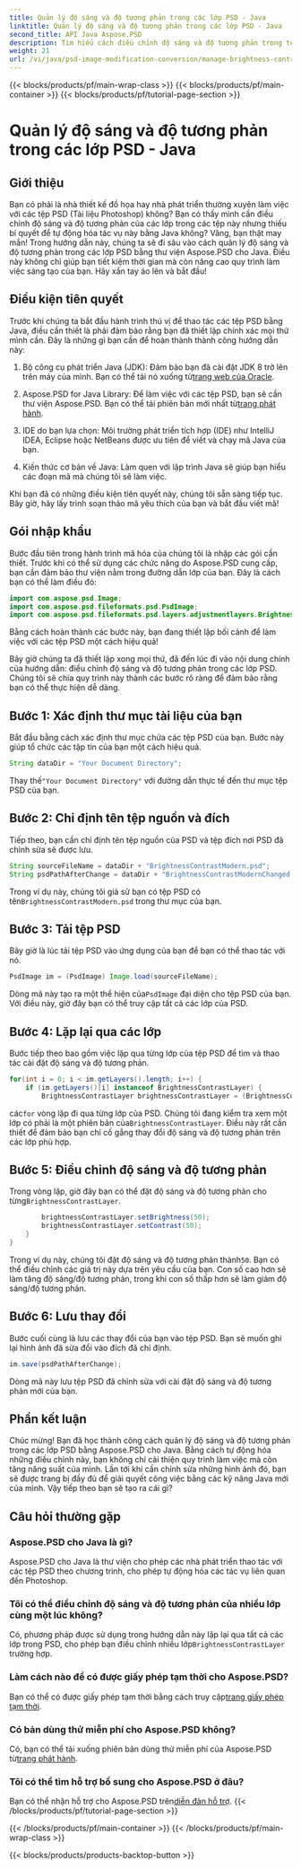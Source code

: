 ```yaml
---
title: Quản lý độ sáng và độ tương phản trong các lớp PSD - Java
linktitle: Quản lý độ sáng và độ tương phản trong các lớp PSD - Java
second_title: API Java Aspose.PSD
description: Tìm hiểu cách điều chỉnh độ sáng và độ tương phản trong tệp PSD bằng Aspose.PSD cho Java một cách dễ dàng. Lý tưởng cho các nhà phát triển và thiết kế đồ họa.
weight: 21
url: /vi/java/psd-image-modification-conversion/manage-brightness-contrast-psd-layers/
---
```


{{< blocks/products/pf/main-wrap-class >}}
{{< blocks/products/pf/main-container >}}
{{< blocks/products/pf/tutorial-page-section >}}

# Quản lý độ sáng và độ tương phản trong các lớp PSD - Java

## Giới thiệu

Bạn có phải là nhà thiết kế đồ họa hay nhà phát triển thường xuyên làm việc với các tệp PSD (Tài liệu Photoshop) không? Bạn có thấy mình cần điều chỉnh độ sáng và độ tương phản của các lớp trong các tệp này nhưng thiếu bí quyết để tự động hóa tác vụ này bằng Java không? Vâng, bạn thật may mắn! Trong hướng dẫn này, chúng ta sẽ đi sâu vào cách quản lý độ sáng và độ tương phản trong các lớp PSD bằng thư viện Aspose.PSD cho Java. Điều này không chỉ giúp bạn tiết kiệm thời gian mà còn nâng cao quy trình làm việc sáng tạo của bạn. Hãy xắn tay áo lên và bắt đầu!

## Điều kiện tiên quyết

Trước khi chúng ta bắt đầu hành trình thú vị để thao tác các tệp PSD bằng Java, điều cần thiết là phải đảm bảo rằng bạn đã thiết lập chính xác mọi thứ mình cần. Đây là những gì bạn cần để hoàn thành thành công hướng dẫn này:

1.  Bộ công cụ phát triển Java (JDK): Đảm bảo bạn đã cài đặt JDK 8 trở lên trên máy của mình. Bạn có thể tải nó xuống từ[trang web của Oracle](https://www.oracle.com/java/technologies/javase-jdk8-downloads.html).

2. Aspose.PSD for Java Library: Để làm việc với các tệp PSD, bạn sẽ cần thư viện Aspose.PSD. Bạn có thể tải phiên bản mới nhất từ[trang phát hành](https://releases.aspose.com/psd/java/).

3. IDE do bạn lựa chọn: Môi trường phát triển tích hợp (IDE) như IntelliJ IDEA, Eclipse hoặc NetBeans được ưu tiên để viết và chạy mã Java của bạn.

4. Kiến thức cơ bản về Java: Làm quen với lập trình Java sẽ giúp bạn hiểu các đoạn mã mà chúng tôi sẽ làm việc.

Khi bạn đã có những điều kiện tiên quyết này, chúng tôi sẵn sàng tiếp tục. Bây giờ, hãy lấy trình soạn thảo mã yêu thích của bạn và bắt đầu viết mã!

## Gói nhập khẩu

Bước đầu tiên trong hành trình mã hóa của chúng tôi là nhập các gói cần thiết. Trước khi có thể sử dụng các chức năng do Aspose.PSD cung cấp, bạn cần đảm bảo thư viện nằm trong đường dẫn lớp của bạn. Đây là cách bạn có thể làm điều đó:

```java
import com.aspose.psd.Image;
import com.aspose.psd.fileformats.psd.PsdImage;
import com.aspose.psd.fileformats.psd.layers.adjustmentlayers.BrightnessContrastLayer;
```

Bằng cách hoàn thành các bước này, bạn đang thiết lập bối cảnh để làm việc với các tệp PSD một cách hiệu quả!

Bây giờ chúng ta đã thiết lập xong mọi thứ, đã đến lúc đi vào nội dung chính của hướng dẫn: điều chỉnh độ sáng và độ tương phản trong các lớp PSD. Chúng tôi sẽ chia quy trình này thành các bước rõ ràng để đảm bảo rằng bạn có thể thực hiện dễ dàng.

## Bước 1: Xác định thư mục tài liệu của bạn

Bắt đầu bằng cách xác định thư mục chứa các tệp PSD của bạn. Bước này giúp tổ chức các tập tin của bạn một cách hiệu quả.

```java
String dataDir = "Your Document Directory";
```

 Thay thế`"Your Document Directory"` với đường dẫn thực tế đến thư mục tệp PSD của bạn.

## Bước 2: Chỉ định tên tệp nguồn và đích

Tiếp theo, bạn cần chỉ định tên tệp nguồn của PSD và tệp đích nơi PSD đã chỉnh sửa sẽ được lưu.

```java
String sourceFileName = dataDir + "BrightnessContrastModern.psd";
String psdPathAfterChange = dataDir + "BrightnessContrastModernChanged.psd";
```

 Trong ví dụ này, chúng tôi giả sử bạn có tệp PSD có tên`BrightnessContrastModern.psd` trong thư mục của bạn.

## Bước 3: Tải tệp PSD

Bây giờ là lúc tải tệp PSD vào ứng dụng của bạn để bạn có thể thao tác với nó.

```java
PsdImage im = (PsdImage) Image.load(sourceFileName);
```

 Dòng mã này tạo ra một thể hiện của`PsdImage` đại diện cho tệp PSD của bạn. Với điều này, giờ đây bạn có thể truy cập tất cả các lớp của PSD.

## Bước 4: Lặp lại qua các lớp

Bước tiếp theo bao gồm việc lặp qua từng lớp của tệp PSD để tìm và thao tác cài đặt độ sáng và độ tương phản.

```java
for(int i = 0; i < im.getLayers().length; i++) {
    if (im.getLayers()[i] instanceof BrightnessContrastLayer) {
        BrightnessContrastLayer brightnessContrastLayer = (BrightnessContrastLayer)im.getLayers()[i];
```

 các`for` vòng lặp đi qua từng lớp của PSD. Chúng tôi đang kiểm tra xem một lớp có phải là một phiên bản của`BrightnessContrastLayer`. Điều này rất cần thiết để đảm bảo bạn chỉ cố gắng thay đổi độ sáng và độ tương phản trên các lớp phù hợp.

## Bước 5: Điều chỉnh độ sáng và độ tương phản

 Trong vòng lặp, giờ đây bạn có thể đặt độ sáng và độ tương phản cho từng`BrightnessContrastLayer`. 

```java
        brightnessContrastLayer.setBrightness(50);
        brightnessContrastLayer.setContrast(50);
    }
}
```

 Trong ví dụ này, chúng tôi đặt độ sáng và độ tương phản thành`50`. Bạn có thể điều chỉnh các giá trị này dựa trên yêu cầu của bạn. Con số cao hơn sẽ làm tăng độ sáng/độ tương phản, trong khi con số thấp hơn sẽ làm giảm độ sáng/độ tương phản.

## Bước 6: Lưu thay đổi

Bước cuối cùng là lưu các thay đổi của bạn vào tệp PSD. Bạn sẽ muốn ghi lại hình ảnh đã sửa đổi vào đích đã chỉ định.

```java
im.save(psdPathAfterChange);
```

Dòng mã này lưu tệp PSD đã chỉnh sửa với cài đặt độ sáng và độ tương phản mới của bạn.

## Phần kết luận

Chúc mừng! Bạn đã học thành công cách quản lý độ sáng và độ tương phản trong các lớp PSD bằng Aspose.PSD cho Java. Bằng cách tự động hóa những điều chỉnh này, bạn không chỉ cải thiện quy trình làm việc mà còn tăng năng suất của mình. Lần tới khi cần chỉnh sửa những hình ảnh đó, bạn sẽ được trang bị đầy đủ để giải quyết công việc bằng các kỹ năng Java mới của mình. Vậy tiếp theo bạn sẽ tạo ra cái gì?

## Câu hỏi thường gặp

### Aspose.PSD cho Java là gì?
Aspose.PSD cho Java là thư viện cho phép các nhà phát triển thao tác với các tệp PSD theo chương trình, cho phép tự động hóa các tác vụ liên quan đến Photoshop.

### Tôi có thể điều chỉnh độ sáng và độ tương phản của nhiều lớp cùng một lúc không?
 Có, phương pháp được sử dụng trong hướng dẫn này lặp lại qua tất cả các lớp trong PSD, cho phép bạn điều chỉnh nhiều lớp`BrightnessContrastLayer` trường hợp.

### Làm cách nào để có được giấy phép tạm thời cho Aspose.PSD?
 Bạn có thể có được giấy phép tạm thời bằng cách truy cập[trang giấy phép tạm thời](https://purchase.aspose.com/temporary-license/).

### Có bản dùng thử miễn phí cho Aspose.PSD không?
 Có, bạn có thể tải xuống phiên bản dùng thử miễn phí của Aspose.PSD từ[trang phát hành](https://releases.aspose.com/).

### Tôi có thể tìm hỗ trợ bổ sung cho Aspose.PSD ở đâu?
 Bạn có thể nhận hỗ trợ cho Aspose.PSD trên[diễn đàn hỗ trợ](https://forum.aspose.com/c/psd/34).
{{< /blocks/products/pf/tutorial-page-section >}}

{{< /blocks/products/pf/main-container >}}
{{< /blocks/products/pf/main-wrap-class >}}

{{< blocks/products/products-backtop-button >}}
